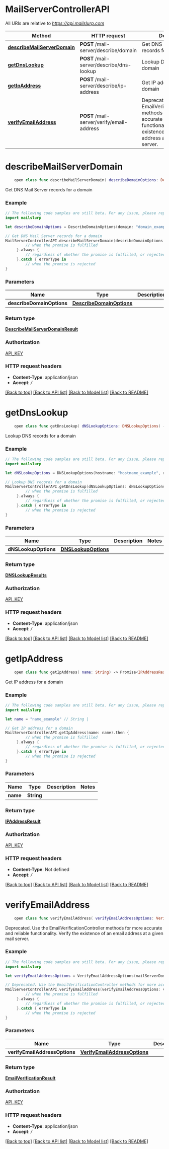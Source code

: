 # MailServerControllerAPI

All URIs are relative to *https://api.mailslurp.com*

Method | HTTP request | Description
------------- | ------------- | -------------
[**describeMailServerDomain**](MailServerControllerAPI#describemailserverdomain) | **POST** /mail-server/describe/domain | Get DNS Mail Server records for a domain
[**getDnsLookup**](MailServerControllerAPI#getdnslookup) | **POST** /mail-server/describe/dns-lookup | Lookup DNS records for a domain
[**getIpAddress**](MailServerControllerAPI#getipaddress) | **POST** /mail-server/describe/ip-address | Get IP address for a domain
[**verifyEmailAddress**](MailServerControllerAPI#verifyemailaddress) | **POST** /mail-server/verify/email-address | Deprecated. Use the EmailVerificationController methods for more accurate and reliable functionality. Verify the existence of an email address at a given mail server.


# **describeMailServerDomain**
```swift
    open class func describeMailServerDomain( describeDomainOptions: DescribeDomainOptions) -> Promise<DescribeMailServerDomainResult>
```

Get DNS Mail Server records for a domain

### Example 
```swift
// The following code samples are still beta. For any issue, please report via http://github.com/OpenAPITools/openapi-generator/issues/new
import mailslurp

let describeDomainOptions = DescribeDomainOptions(domain: "domain_example") // DescribeDomainOptions | 

// Get DNS Mail Server records for a domain
MailServerControllerAPI.describeMailServerDomain(describeDomainOptions: describeDomainOptions).then {
         // when the promise is fulfilled
     }.always {
         // regardless of whether the promise is fulfilled, or rejected
     }.catch { errorType in
         // when the promise is rejected
}
```

### Parameters

Name | Type | Description  | Notes
------------- | ------------- | ------------- | -------------
 **describeDomainOptions** | [**DescribeDomainOptions**](DescribeDomainOptions) |  | 

### Return type

[**DescribeMailServerDomainResult**](DescribeMailServerDomainResult)

### Authorization

[API_KEY](../README#API_KEY)

### HTTP request headers

 - **Content-Type**: application/json
 - **Accept**: */*

[[Back to top]](#) [[Back to API list]](../README#documentation-for-api-endpoints) [[Back to Model list]](../README#documentation-for-models) [[Back to README]](../README)

# **getDnsLookup**
```swift
    open class func getDnsLookup( dNSLookupOptions: DNSLookupOptions) -> Promise<DNSLookupResults>
```

Lookup DNS records for a domain

### Example 
```swift
// The following code samples are still beta. For any issue, please report via http://github.com/OpenAPITools/openapi-generator/issues/new
import mailslurp

let dNSLookupOptions = DNSLookupOptions(hostname: "hostname_example", recordTypes: ["recordTypes_example"], omitFinalDNSDot: false) // DNSLookupOptions | 

// Lookup DNS records for a domain
MailServerControllerAPI.getDnsLookup(dNSLookupOptions: dNSLookupOptions).then {
         // when the promise is fulfilled
     }.always {
         // regardless of whether the promise is fulfilled, or rejected
     }.catch { errorType in
         // when the promise is rejected
}
```

### Parameters

Name | Type | Description  | Notes
------------- | ------------- | ------------- | -------------
 **dNSLookupOptions** | [**DNSLookupOptions**](DNSLookupOptions) |  | 

### Return type

[**DNSLookupResults**](DNSLookupResults)

### Authorization

[API_KEY](../README#API_KEY)

### HTTP request headers

 - **Content-Type**: application/json
 - **Accept**: */*

[[Back to top]](#) [[Back to API list]](../README#documentation-for-api-endpoints) [[Back to Model list]](../README#documentation-for-models) [[Back to README]](../README)

# **getIpAddress**
```swift
    open class func getIpAddress( name: String) -> Promise<IPAddressResult>
```

Get IP address for a domain

### Example 
```swift
// The following code samples are still beta. For any issue, please report via http://github.com/OpenAPITools/openapi-generator/issues/new
import mailslurp

let name = "name_example" // String | 

// Get IP address for a domain
MailServerControllerAPI.getIpAddress(name: name).then {
         // when the promise is fulfilled
     }.always {
         // regardless of whether the promise is fulfilled, or rejected
     }.catch { errorType in
         // when the promise is rejected
}
```

### Parameters

Name | Type | Description  | Notes
------------- | ------------- | ------------- | -------------
 **name** | **String** |  | 

### Return type

[**IPAddressResult**](IPAddressResult)

### Authorization

[API_KEY](../README#API_KEY)

### HTTP request headers

 - **Content-Type**: Not defined
 - **Accept**: */*

[[Back to top]](#) [[Back to API list]](../README#documentation-for-api-endpoints) [[Back to Model list]](../README#documentation-for-models) [[Back to README]](../README)

# **verifyEmailAddress**
```swift
    open class func verifyEmailAddress( verifyEmailAddressOptions: VerifyEmailAddressOptions) -> Promise<EmailVerificationResult>
```

Deprecated. Use the EmailVerificationController methods for more accurate and reliable functionality. Verify the existence of an email address at a given mail server.

### Example 
```swift
// The following code samples are still beta. For any issue, please report via http://github.com/OpenAPITools/openapi-generator/issues/new
import mailslurp

let verifyEmailAddressOptions = VerifyEmailAddressOptions(mailServerDomain: "mailServerDomain_example", emailAddress: "emailAddress_example", senderEmailAddress: "senderEmailAddress_example", port: 123) // VerifyEmailAddressOptions | 

// Deprecated. Use the EmailVerificationController methods for more accurate and reliable functionality. Verify the existence of an email address at a given mail server.
MailServerControllerAPI.verifyEmailAddress(verifyEmailAddressOptions: verifyEmailAddressOptions).then {
         // when the promise is fulfilled
     }.always {
         // regardless of whether the promise is fulfilled, or rejected
     }.catch { errorType in
         // when the promise is rejected
}
```

### Parameters

Name | Type | Description  | Notes
------------- | ------------- | ------------- | -------------
 **verifyEmailAddressOptions** | [**VerifyEmailAddressOptions**](VerifyEmailAddressOptions) |  | 

### Return type

[**EmailVerificationResult**](EmailVerificationResult)

### Authorization

[API_KEY](../README#API_KEY)

### HTTP request headers

 - **Content-Type**: application/json
 - **Accept**: */*

[[Back to top]](#) [[Back to API list]](../README#documentation-for-api-endpoints) [[Back to Model list]](../README#documentation-for-models) [[Back to README]](../README)

